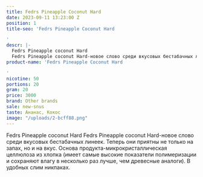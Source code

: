 ```yaml
---
title: Fedrs Pineapple Coconut Hard
date: 2023-09-11 13:23:00 Z
position: 1
title-seo: 'Fedrs Pineapple Coconut Hard

'
descr: |-
  Fedrs Pineapple coconut Hard
  Fedrs Pineapple coconut Hard-новое слово среди вкусовых бестабачных линеек. Теперь они приятны не только на запах, но и на вкус. Основа продукта-микрокристаллическая целлюлоза из хлопка (имеет самые высокие показатели полимеризации и сохраняют влагу в несколько раз лучше, чем древесные аналоги). В удобных слим никпаках.
product-name: 'Fedrs Pineapple Coconut Hard

'
nicotine: 50
portions: 20
gram: 20
price: 3000
brand: Other brands
sale: new-snus
taste: Ананас, Кокос
image: "/uploads/2-bcff88.png"
---
```


Fedrs Pineapple coconut Hard
Fedrs Pineapple coconut Hard-новое слово среди вкусовых бестабачных линеек. Теперь они приятны не только на запах, но и на вкус. Основа продукта-микрокристаллическая целлюлоза из хлопка (имеет самые высокие показатели полимеризации и сохраняют влагу в несколько раз лучше, чем древесные аналоги). В удобных слим никпаках.
